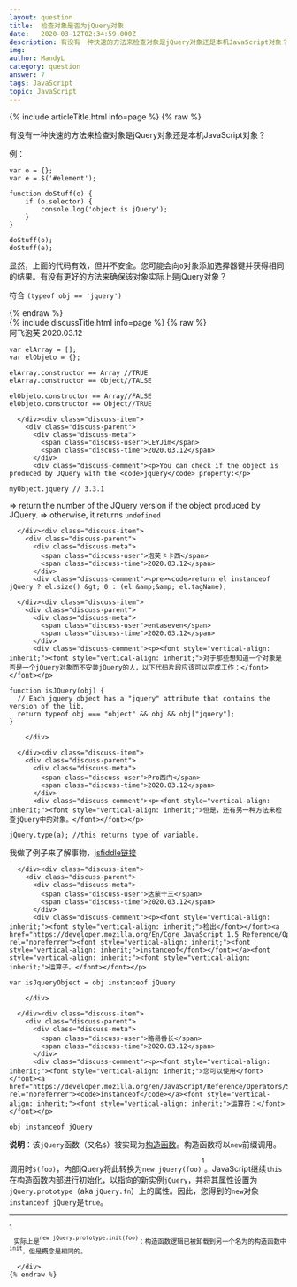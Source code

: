 ```yaml
---
layout: question
title:  检查对象是否为jQuery对象
date:   2020-03-12T02:34:59.000Z
description: 有没有一种快速的方法来检查对象是jQuery对象还是本机JavaScript对象？例：var o = {};var e = $('#elemen...
img: 
author: MandyL
category: question
answer: 7
tags: JavaScript
topic: JavaScript
---
```

<div class="article-root">
  <div class="article">
    {% include articleTitle.html info=page %}
    {% raw %}
    <div class="article-content"><p><font style="vertical-align: inherit;"><font style="vertical-align: inherit;">有没有一种快速的方法来检查对象是jQuery对象还是本机JavaScript对象？</font></font></p>

<p><font style="vertical-align: inherit;"><font style="vertical-align: inherit;">例：</font></font></p>

<pre><code>var o = {};<font></font>
var e = $('#element');<font></font>
<font></font>
function doStuff(o) {<font></font>
    if (o.selector) {<font></font>
        console.log('object is jQuery');<font></font>
    }<font></font>
}<font></font>
<font></font>
doStuff(o);<font></font>
doStuff(e);<font></font>
</code></pre>

<p><font style="vertical-align: inherit;"><font style="vertical-align: inherit;">显然，上面的代码有效，但并不安全。</font><font style="vertical-align: inherit;">您可能会向</font></font><code>o</code><font style="vertical-align: inherit;"><font style="vertical-align: inherit;">对象</font><font style="vertical-align: inherit;">添加选择器键</font><font style="vertical-align: inherit;">并获得相同的结果。</font><font style="vertical-align: inherit;">有没有更好的方法来确保该对象实际上是jQuery对象？</font></font></p>

<p><font style="vertical-align: inherit;"><font style="vertical-align: inherit;">符合 </font></font><code>(typeof obj == 'jquery')</code></p></div>
    {% endraw %}
  </div>

  <div class="discuss-wrapper">
    {% include discussTitle.html info=page %}
    {% raw %}
    <div class="discuss-item">
        <div class="discuss-parent">
          <div class="discuss-meta">
            <span class="discuss-user">阿飞泡芙</span>
            <span class="discuss-time">2020.03.12</span>
          </div>
          <div class="discuss-comment"><pre><code>var elArray = [];<font></font>
var elObjeto = {};<font></font>
<font></font>
elArray.constructor == Array //TRUE<font></font>
elArray.constructor == Object//TALSE<font></font>
<font></font>
elObjeto.constructor == Array//FALSE<font></font>
elObjeto.constructor == Object//TRUE<font></font>
</code></pre></div>
        </div>
        
      </div><div class="discuss-item">
        <div class="discuss-parent">
          <div class="discuss-meta">
            <span class="discuss-user">LEYJim</span>
            <span class="discuss-time">2020.03.12</span>
          </div>
          <div class="discuss-comment"><p>You can check if the object is produced by JQuery with the <code>jquery</code> property:</p>

<pre><code>myObject.jquery // 3.3.1
</code></pre>

<p>=&gt; return the number of the JQuery version if the object produced by JQuery.
=&gt; otherwise, it returns <code>undefined</code></p></div>
        </div>
        
      </div><div class="discuss-item">
        <div class="discuss-parent">
          <div class="discuss-meta">
            <span class="discuss-user">泡芙卡卡西</span>
            <span class="discuss-time">2020.03.12</span>
          </div>
          <div class="discuss-comment"><pre><code>return el instanceof jQuery ? el.size() &gt; 0 : (el &amp;&amp; el.tagName);
</code></pre></div>
        </div>
        
      </div><div class="discuss-item">
        <div class="discuss-parent">
          <div class="discuss-meta">
            <span class="discuss-user">entaseven</span>
            <span class="discuss-time">2020.03.12</span>
          </div>
          <div class="discuss-comment"><p><font style="vertical-align: inherit;"><font style="vertical-align: inherit;">对于那些想知道一个对象是否是一个jQuery对象而不安装jQuery的人，以下代码片段应该可以完成工作：</font></font></p>

<pre><code>function isJQuery(obj) {<font></font>
  // Each jquery object has a "jquery" attribute that contains the version of the lib.<font></font>
  return typeof obj === "object" &amp;&amp; obj &amp;&amp; obj["jquery"];<font></font>
}<font></font>
</code></pre></div>
        </div>
        
      </div><div class="discuss-item">
        <div class="discuss-parent">
          <div class="discuss-meta">
            <span class="discuss-user">Pro西门</span>
            <span class="discuss-time">2020.03.12</span>
          </div>
          <div class="discuss-comment"><p><font style="vertical-align: inherit;"><font style="vertical-align: inherit;">但是，还有另一种方法来检查jQuery中的对象。</font></font></p>

<pre><code>jQuery.type(a); //this returns type of variable.
</code></pre>

<p><font style="vertical-align: inherit;"><font style="vertical-align: inherit;">我做了例子来了解事物，</font></font><a href="https://jsfiddle.net/8rx7wk17/2/" rel="nofollow noreferrer"><font style="vertical-align: inherit;"><font style="vertical-align: inherit;">jsfiddle链接</font></font></a></p></div>
        </div>
        
      </div><div class="discuss-item">
        <div class="discuss-parent">
          <div class="discuss-meta">
            <span class="discuss-user">达蒙十三</span>
            <span class="discuss-time">2020.03.12</span>
          </div>
          <div class="discuss-comment"><p><font style="vertical-align: inherit;"><font style="vertical-align: inherit;">检出</font></font><a href="https://developer.mozilla.org/En/Core_JavaScript_1.5_Reference/Operators/Special_Operators/Instanceof_Operator" rel="noreferrer"><font style="vertical-align: inherit;"><font style="vertical-align: inherit;">instanceof</font></font></a><font style="vertical-align: inherit;"><font style="vertical-align: inherit;">运算子。</font></font></p>

<pre><code>var isJqueryObject = obj instanceof jQuery
</code></pre></div>
        </div>
        
      </div><div class="discuss-item">
        <div class="discuss-parent">
          <div class="discuss-meta">
            <span class="discuss-user">路易番长</span>
            <span class="discuss-time">2020.03.12</span>
          </div>
          <div class="discuss-comment"><p><font style="vertical-align: inherit;"><font style="vertical-align: inherit;">您可以使用</font></font><a href="https://developer.mozilla.org/en/JavaScript/Reference/Operators/Special_Operators/Instanceof_Operator" rel="noreferrer"><code>instanceof</code></a><font style="vertical-align: inherit;"><font style="vertical-align: inherit;">运算符：</font></font></p>

<pre><code>obj instanceof jQuery
</code></pre>

<p><strong><font style="vertical-align: inherit;"><font style="vertical-align: inherit;">说明</font></font></strong><font style="vertical-align: inherit;"><font style="vertical-align: inherit;">：该</font></font><code>jQuery</code><font style="vertical-align: inherit;"><font style="vertical-align: inherit;">函数（又名</font></font><code>$</code><font style="vertical-align: inherit;"><font style="vertical-align: inherit;">）被实现为</font></font><a href="https://developer.mozilla.org/en/Core_JavaScript_1.5_Guide/Working_with_Objects#Using_a_constructor_function" rel="noreferrer"><font style="vertical-align: inherit;"><font style="vertical-align: inherit;">构造函数</font></font></a><font style="vertical-align: inherit;"><font style="vertical-align: inherit;">。</font><font style="vertical-align: inherit;">构造函数将以</font></font><code>new</code><font style="vertical-align: inherit;"><font style="vertical-align: inherit;">前缀</font><font style="vertical-align: inherit;">调用</font><font style="vertical-align: inherit;">。</font></font></p>

<p><font style="vertical-align: inherit;"><font style="vertical-align: inherit;">调用时</font></font><code>$(foo)</code><font style="vertical-align: inherit;"><font style="vertical-align: inherit;">，内部jQuery将此转换为</font></font><code>new jQuery(foo)</code><sup><font style="vertical-align: inherit;"><font style="vertical-align: inherit;">1</font></font></sup><font style="vertical-align: inherit;"><font style="vertical-align: inherit;">。</font><font style="vertical-align: inherit;">JavaScript继续</font></font><code>this</code><font style="vertical-align: inherit;"><font style="vertical-align: inherit;">在构造函数内部</font><font style="vertical-align: inherit;">进行初始化</font><font style="vertical-align: inherit;">，以指向的新实例</font></font><code>jQuery</code><font style="vertical-align: inherit;"><font style="vertical-align: inherit;">，并将其属性设置为</font></font><code>jQuery.prototype</code><font style="vertical-align: inherit;"><font style="vertical-align: inherit;">（aka </font></font><code>jQuery.fn</code><font style="vertical-align: inherit;"><font style="vertical-align: inherit;">）</font><font style="vertical-align: inherit;">上的属性</font><font style="vertical-align: inherit;">。</font><font style="vertical-align: inherit;">因此，您得到的</font></font><code>new</code><font style="vertical-align: inherit;"><font style="vertical-align: inherit;">对象</font></font><code>instanceof jQuery</code><font style="vertical-align: inherit;"><font style="vertical-align: inherit;">是</font></font><code>true</code><font style="vertical-align: inherit;"><font style="vertical-align: inherit;">。</font></font></p>

<hr>

<p><sup><font style="vertical-align: inherit;"><font style="vertical-align: inherit;">1 </font></font></sup><sub><font style="vertical-align: inherit;"><font style="vertical-align: inherit;">实际上是</font></font><code>new jQuery.prototype.init(foo)</code><font style="vertical-align: inherit;"><font style="vertical-align: inherit;">：构造函数逻辑已被卸载到另一个名为的构造函数中</font></font><code>init</code><font style="vertical-align: inherit;"><font style="vertical-align: inherit;">，但是概念是相同的。</font></font></sub></p></div>
        </div>
        
      </div>
    {% endraw %}
  </div>
<div>
